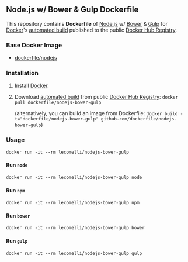 ## Node.js w/ Bower & Gulp Dockerfile


This repository contains **Dockerfile** of [Node.js](http://nodejs.org/) w/ [Bower](http://bower.io/) & [Gulp](http://gulpjs.com/) for [Docker](https://www.docker.com/)'s [automated build](https://registry.hub.docker.com/u/dockerfile/nodejs-bower-gulp/) published to the public [Docker Hub Registry](https://registry.hub.docker.com/).


### Base Docker Image

* [dockerfile/nodejs](http://dockerfile.github.io/#/nodejs)


### Installation

1. Install [Docker](https://www.docker.com/).

2. Download [automated build](https://registry.hub.docker.com/u/lecomelli/nodejs-bower-gulp/) from public [Docker Hub Registry](https://registry.hub.docker.com/): `docker pull dockerfile/nodejs-bower-gulp`

   (alternatively, you can build an image from Dockerfile: `docker build -t="dockerfile/nodejs-bower-gulp" github.com/dockerfile/nodejs-bower-gulp`)


### Usage

    docker run -it --rm lecomelli/nodejs-bower-gulp

#### Run `node`

    docker run -it --rm lecomelli/nodejs-bower-gulp node

#### Run `npm`

    docker run -it --rm lecomelli/nodejs-bower-gulp npm

#### Run `bower`

    docker run -it --rm lecomelli/nodejs-bower-gulp bower

#### Run `gulp`

    docker run -it --rm lecomelli/nodejs-bower-gulp gulp
